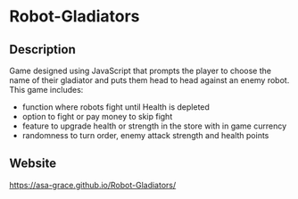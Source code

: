 # Robot-Gladiators

## Description

Game designed using JavaScript that prompts the player to choose the name of their gladiator and puts them head to head against an enemy robot. This game includes:

* function where robots fight until Health is depleted
* option to fight or pay money to skip fight
* feature to upgrade health or strength in the store with in game currency
* randomness to turn order, enemy attack strength and health points

## Website 

https://asa-grace.github.io/Robot-Gladiators/
